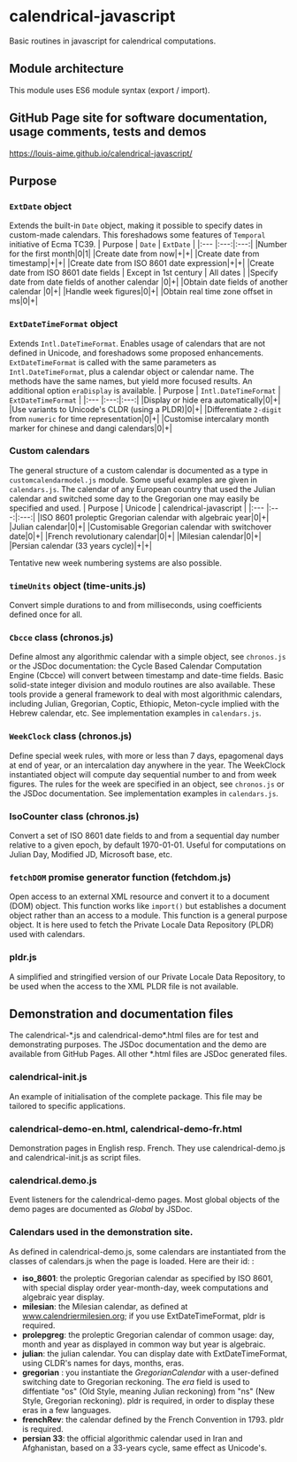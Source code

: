 # calendrical-javascript
Basic routines in javascript for calendrical computations.
## Module architecture
This module uses ES6 module syntax (export / import).
## GitHub Page site for software documentation, usage comments, tests and demos
https://louis-aime.github.io/calendrical-javascript/

## Purpose

### `ExtDate` object
Extends the built-in `Date` object, making it possible to specify dates in custom-made calendars. 
This foreshadows some features of `Temporal` initiative of Ecma TC39.
| Purpose | `Date` | `ExtDate` |
|:--- |:---:|:---:|
|Number for the first month|0|1|
|Create date from now|+|+|
|Create date from timestamp|+|+|
|Create date from ISO 8601 date expression|+|+|
|Create date from ISO 8601 date fields | Except in 1st century | All dates |
|Specify date from date fields of another calendar |0|+|
|Obtain date fields of another calendar |0|+|
|Handle week figures|0|+|
|Obtain real time zone offset in ms|0|+|
### `ExtDateTimeFormat` object
Extends `Intl.DateTimeFormat`. Enables usage of calendars that are not defined in Unicode, and foreshadows some proposed enhancements. 
`ExtDateTimeFormat` is called with the same parameters as `Intl.DateTimeFormat`, plus a calendar object or calendar name. 
The methods have the same names, but yield more focused results.
An additional option `eraDisplay` is available.
| Purpose | `Intl.DateTimeFormat` | `ExtDateTimeFormat` |
|:--- |:---:|:---:|
|Display or hide era automatically|0|+|
|Use variants to Unicode's CLDR (using a PLDR)|0|+|
|Differentiate `2-digit` from `numeric` for time representation|0|+|
|Customise intercalary month marker for chinese and dangi calendars|0|+|
### Custom calendars
The general structure of a custom calendar is documented as a type in `customcalendarmodel.js` module. 
Some useful examples are given in `calendars.js`.
The calendar of any European country that used the Julian calendar and switched some day to the Gregorian one 
may easily be specified and used.
| Purpose | Unicode | calendrical-javascript |
|:--- |:---:|:---:|
|ISO 8601 proleptic Gregorian calendar with algebraic year|0|+|
|Julian calendar|0|+|
|Customisable Gregorian calendar with switchover date|0|+|
|French revolutionary calendar|0|+|
|Milesian calendar|0|+|
|Persian calendar (33 years cycle)|+|+|

Tentative new week numbering systems are also possible.
### `timeUnits` object (time-units.js)
Convert simple durations to and from milliseconds, using coefficients defined once for all.
### `Cbcce` class (chronos.js)
Define almost any algorithmic calendar with a simple object, see `chronos.js` or the JSDoc documentation:
the Cycle Based Calendar Computation Engine (Cbcce) will convert between timestamp and date-time fields.
Basic solid-state integer division and modulo routines are also available.
These tools provide a general framework to deal with most algorithmic calendars, 
including Julian,  Gregorian, Coptic, Ethiopic, Meton-cycle implied with the Hebrew calendar, etc.
See implementation examples in `calendars.js`.
### `WeekClock` class (chronos.js)
Define special week rules, with more or less than 7 days, epagomenal days at end of year, or an intercalation day anywhere in the year.
The WeekClock instantiated object will compute day sequential number to and from week figures. 
The rules for the week are specified in an object, see `chronos.js` or the JSDoc documentation.
See implementation examples in `calendars.js`.
### IsoCounter class (chronos.js)
Convert a set of ISO 8601 date fields to and from a sequential day number relative to a given epoch,
by default 1970-01-01. Useful for computations on Julian Day, Modified JD, Microsoft base, etc.
### `fetchDOM` promise generator function (fetchdom.js)
Open access to an external XML resource and convert it to a document (DOM) object. 
This function works like `import()` but establishes a document object rather than an access to a module.
This function is a general purpose object. It is here used to fetch the Private Locale Data Repository (PLDR) used with calendars.
### pldr.js
A simplified and stringified version of our Private Locale Data Repository, 
to be used when the access to the XML PLDR file is not available.
## Demonstration and documentation files
The calendrical-\*.js and calendrical-demo\*.html files are for test and demonstrating purposes. 
The JSDoc documentation and the demo are available from GitHub Pages.
All other \*.html files are JSDoc generated files.
### calendrical-init.js
An example of initialisation of the complete package. This file may be tailored to specific applications.
### calendrical-demo-en.html, calendrical-demo-fr.html
Demonstration pages in English resp. French.
They use calendrical-demo.js and calendrical-init.js as script files.
### calendrical.demo.js 
Event listeners for the calendrical-demo pages. Most global objects of the demo pages are documented as *Global* by JSDoc.
### Calendars used in the demonstration site.
As defined in calendrical-demo.js, some calendars are instantiated from the classes of calendars.js when the page is loaded. Here are their id:  :
 * **iso_8601**: the proleptic Gregorian calendar as specified by ISO 8601, with special display order year-month-day, week computations and algebraic year display.
 * **milesian**: the Milesian calendar, as defined at www.calendriermilesien.org; if you use ExtDateTimeFormat, pldr is required.
 * **prolepgreg**: the proleptic Gregorian calendar of common usage: day, month and year as displayed in common way but year is algebraic.
 * **julian**: the julian calendar. You can display date with ExtDateTimeFormat, using CLDR's names for days, months, eras.  
 * **gregorian** : you instantiate the *GregorianCalendar* with a user-defined switching date to Gregorian reckoning. The *era* field is used to diffentiate "os" (Old Style, meaning Julian reckoning) from "ns" (New Style, Gregorian reckoning). pldr is required, in order to display these eras in a few languages.
 * **frenchRev**: the calendar defined by the French Convention in 1793. pldr is required.
 * **persian 33**: the official algorithmic calendar used in Iran and Afghanistan, based on a 33-years cycle, same effect as Unicode's.
